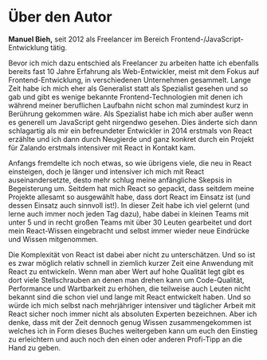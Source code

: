 # Über den Autor

**Manuel Bieh,** seit 2012 als Freelancer im Bereich Frontend-/JavaScript-Entwicklung tätig.

Bevor ich mich dazu entschied als Freelancer zu arbeiten hatte ich ebenfalls bereits fast 10 Jahre Erfahrung als Web-Entwickler, meist mit dem Fokus auf Frontend-Entwicklung, in verschiedenen Unternehmen gesammelt. Lange Zeit habe ich mich eher als Generalist statt als Spezialist gesehen und so gab und gibt es wenige bekannte Frontend-Technologien mit denen ich während meiner beruflichen Laufbahn nicht schon mal zumindest kurz in Berührung gekommen wäre. Als Spezialist habe ich mich aber außer wenn es generell um JavaScript geht nirgendwo gesehen. Dies änderte sich dann schlagartig als mir ein befreundeter Entwickler in 2014 erstmals von React erzählte und ich dann durch Neugierde und ganz konkret durch ein Projekt für Zalando erstmals intensiver mit React in Kontakt kam.

Anfangs fremdelte ich noch etwas, so wie übrigens viele, die neu in React einsteigen, doch je länger und intensiver ich mich mit React auseinandersetzte, desto mehr schlug meine anfängliche Skepsis in Begeisterung um. Seitdem hat mich React so gepackt, dass seitdem meine Projekte allesamt so ausgewählt habe, dass dort React im Einsatz ist \(und dessen Einsatz auch sinnvoll ist!\). In dieser Zeit habe ich viel gelernt \(und lerne auch immer noch jeden Tag dazu\), habe dabei in kleinen Teams mit unter 5 und in recht großen Teams mit über 30 Leuten gearbeitet und dort mein React-Wissen eingebracht und selbst immer wieder neue Eindrücke und Wissen mitgenommen.

Die Komplexität von React ist dabei aber nicht zu unterschätzen. Und so ist es zwar möglich relativ schnell in ziemlich kurzer Zeit eine Anwendung mit React zu entwickeln. Wenn man aber Wert auf hohe Qualität legt gibt es dort viele Stellschrauben an denen man drehen kann um Code-Qualität, Performance und Wartbarkeit zu erhöhen, die teilweise auch Leuten nicht bekannt sind die schon viel und lange mit React entwickelt haben. Und so würde ich mich selbst nach mehrjähriger intensiver und täglicher Arbeit mit React sicher noch immer nicht als absoluten Experten bezeichnen. Aber ich denke, dass mit der Zeit dennoch genug Wissen zusammengekommen ist welches ich in Form dieses Buches weitergeben kann um euch den Einstieg zu erleichtern und auch noch den einen oder anderen Profi-Tipp an die Hand zu geben.

